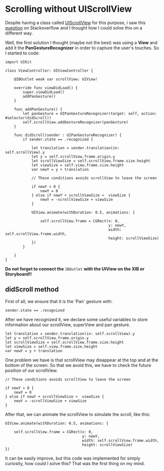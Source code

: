 # Scrolling without UIScrollView

Despite having a class called [UIScrollView](https://developer.apple.com/reference/uikit/uiscrollview) for this purpose, i saw this [question](http://es.stackoverflow.com/questions/4517/scrollview-sin-usar-uiscrolview) on Stackoverflow and I thought how I could solve this on a different way.

Well, the first solution I thought (maybe not the best) was using a **View** and add it the **PanGestureRecognizer** in order to capture the user's touches. So I started to code:

	import UIKit

	class ViewController: UIViewController {

    	@IBOutlet weak var scrollView: UIView!
    	
		override func viewDidLoad() {
        	super.viewDidLoad()
        	addPanGesture()
    	}
    
    	func addPanGesture() {
        	let panGesture = UIPanGestureRecognizer(target: self, action: #selector(didScroll))
        	self.scrollView.addGestureRecognizer(panGesture)
    	}
    	
    	func didScroll(sender : UIPanGestureRecognizer) {
    		if sender.state == .recognized {
            
            	let translation = sender.translation(in: self.scrollView).y
	            let y = self.scrollView.frame.origin.y
    	        let scrollViewSize = self.scrollView.frame.size.height
        	    let viewSize = self.view.frame.size.height
	            var newY = y + translation
    	        
        	    // These conditions avoids scrollView to leave the screen
            
            	if newY > 0 {
                	newY = 0
	            } else if newY + scrollViewSize <  viewSize {
    	            newY = -scrollViewSize + viewSize
        	    }
            
            	UIView.animate(withDuration: 0.5, animations: {
                
                	self.scrollView.frame = CGRect(x: 0,
                                            	   y: newY,
	                                               width: self.scrollView.frame.width,
       	                                           height: scrollViewSize)
             	})
        	}

		}
	}
		
**Do not forget to connect the** `IBOutlet` **with the UIView on the XIB or Storyboard!!**

## didScroll method

First of all, we ensure that it is the 'Pan' gesture with: 

`sender.state == .recognized`

After we have recognized it, we declare some useful variables to store information about our scrollView, superView and pan gesture.
            
    let translation = sender.translation(in: self.scrollView).y
    let y = self.scrollView.frame.origin.y
    let scrollViewSize = self.scrollView.frame.size.height
    let viewSize = self.view.frame.size.height
    var newY = y + translation
       
One problem we have is that scrollView may disappear at the top and at the bottom of the screen. So that we avoid this, we have to check the future position of our scrollView.

	// These conditions avoids scrollView to leave the screen
            
    if newY > 0 {
        newY = 0
    } else if newY + scrollViewSize <  viewSize {
        newY = -scrollViewSize + viewSize
    }

After that, we can animate the scrollView to simulate the scroll, like this:
		
	UIView.animate(withDuration: 0.5, animations: {
                
        self.scrollView.frame = CGRect(x: 0,
                                       y: newY,
                                       width: self.scrollView.frame.width,
                                       height: scrollViewSize)
    })
    
It can be easily improve, but this code was implemented for simply curiosity, how could I solve this? That was the first thing on my mind.

